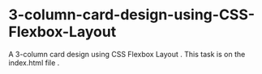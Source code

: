 # 3-column-card-design-using-CSS-Flexbox-Layout
A 3-column card design using CSS Flexbox  Layout . This task is on the index.html file .
